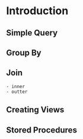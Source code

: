 # Introduction

## Simple Query

## Group By 

## Join
    - inner 
    - outter 

## Creating Views

## Stored Procedures

